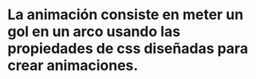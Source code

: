 # La animación consiste en meter un gol en un arco usando las propiedades de css diseñadas para crear animaciones.
